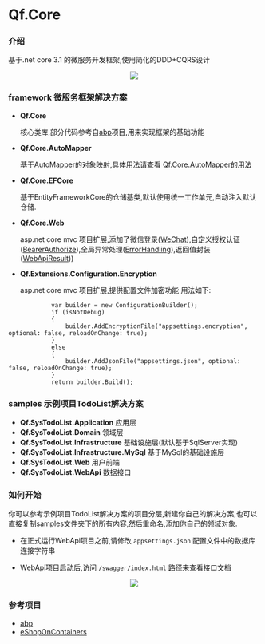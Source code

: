 # Qf.Core

### 介绍
基于.net core 3.1 的微服务开发框架,使用简化的DDD+CQRS设计

<p align="center">
  <img  src="https://raw.githubusercontent.com/ren8179/Qf.Core/master/doc/DDD%2BCQRS%E5%9F%BA%E7%A1%80%E6%A1%86%E6%9E%B6%E7%A4%BA%E6%84%8F%E5%9B%BE.png">
</p>

### framework 微服务框架解决方案
* **Qf.Core**

    核心类库,部分代码参考自[abp](https://github.com/abpframework/abp)项目,用来实现框架的基础功能
* **Qf.Core.AutoMapper**

    基于AutoMapper的对象映射,具体用法请查看 [Qf.Core.AutoMapper的用法](https://github.com/ren8179/Qf.Core/wiki/Qf.Core.AutoMapper%E7%9A%84%E7%94%A8%E6%B3%95)
* **Qf.Core.EFCore**

    基于EntityFrameworkCore的仓储基类,默认使用统一工作单元,自动注入默认仓储.
* **Qf.Core.Web**

    asp.net core mvc 项目扩展,添加了微信登录([WeChat](https://github.com/ren8179/Qf.Core/tree/master/framework/src/Qf.Core.Web/Authentication/WeChat)),自定义授权认证([BearerAuthorize](https://github.com/ren8179/Qf.Core/tree/master/framework/src/Qf.Core.Web/Authorization)),全局异常处理([ErrorHandling](https://github.com/ren8179/Qf.Core/blob/master/framework/src/Qf.Core.Web/Extension/ErrorHandlingExtensions.cs)),返回值封装([WebApiResult](https://github.com/ren8179/Qf.Core/tree/master/framework/src/Qf.Core.Web/Filters)))
    
* **Qf.Extensions.Configuration.Encryption**

  asp.net core mvc 项目扩展,提供配置文件加密功能
  用法如下:
  
```
            var builder = new ConfigurationBuilder();
            if (isNotDebug)
            {
                builder.AddEncryptionFile("appsettings.encryption", optional: false, reloadOnChange: true);
            }
            else
            {
                builder.AddJsonFile("appsettings.json", optional: false, reloadOnChange: true);
            }
            return builder.Build();
```
  
### samples 示例项目TodoList解决方案
* **Qf.SysTodoList.Application** 应用层
* **Qf.SysTodoList.Domain** 领域层
* **Qf.SysTodoList.Infrastructure** 基础设施层(默认基于SqlServer实现)
* **Qf.SysTodoList.Infrastructure.MySql** 基于MySql的基础设施层
* **Qf.SysTodoList.Web** 用户前端
* **Qf.SysTodoList.WebApi** 数据接口

### 如何开始
你可以参考示例项目TodoList解决方案的项目分层,新建你自己的解决方案,也可以直接复制samples文件夹下的所有内容,然后重命名,添加你自己的领域对象.

- 在正式运行WebApi项目之前,请修改 `appsettings.json` 配置文件中的数据库连接字符串

- WebApi项目启动后,访问 `/swagger/index.html` 路径来查看接口文档

<p align="center">
  <img  src="https://raw.githubusercontent.com/ren8179/Qf.Core/master/doc/todolist-swagger.png">
</p>

### 参考项目
* [abp](https://github.com/abpframework/abp)
* [eShopOnContainers](https://github.com/dotnet-architecture/eShopOnContainers)

